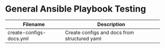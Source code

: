 # General Ansible Playbook Testing

| Filename | Description |
| --- | --- |
| create-configs-docs.yml | Create configs and docs from structured yaml |
